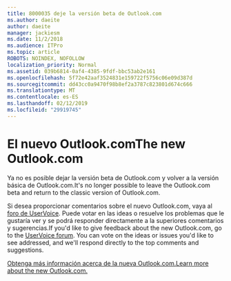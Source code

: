 ```yaml
---
title: 8000035 deje la versión beta de Outlook.com
ms.author: daeite
author: daeite
manager: jackiesm
ms.date: 11/2/2018
ms.audience: ITPro
ms.topic: article
ROBOTS: NOINDEX, NOFOLLOW
localization_priority: Normal
ms.assetid: 039b6814-0af4-4385-9fdf-bbc53ab2e161
ms.openlocfilehash: 5f72e42aaf3524831e159722f5756c06e09d387d
ms.sourcegitcommit: dd43cc0a9470f98b8ef2a3787c823801d674c666
ms.translationtype: MT
ms.contentlocale: es-ES
ms.lasthandoff: 02/12/2019
ms.locfileid: "29919745"
---
```

# <a name="the-new-outlookcom"></a><span data-ttu-id="43fc2-102">El nuevo Outlook.com</span><span class="sxs-lookup"><span data-stu-id="43fc2-102">The new Outlook.com</span></span>

<span data-ttu-id="43fc2-103">Ya no es posible dejar la versión beta de Outlook.com y volver a la versión básica de Outlook.com.</span><span class="sxs-lookup"><span data-stu-id="43fc2-103">It's no longer possible to leave the Outlook.com beta and return to the classic version of Outlook.com.</span></span>
  
<span data-ttu-id="43fc2-p101">Si desea proporcionar comentarios sobre el nuevo Outlook.com, vaya al [foro de UserVoice](https://go.microsoft.com/fwlink/p/?linkid=851599). Puede votar en las ideas o resuelve los problemas que le gustaría ver y se podrá responder directamente a la superiores comentarios y sugerencias.</span><span class="sxs-lookup"><span data-stu-id="43fc2-p101">If you'd like to give feedback about the new Outlook.com, go to the [UserVoice forum](https://go.microsoft.com/fwlink/p/?linkid=851599). You can vote on the ideas or issues you'd like to see addressed, and we'll respond directly to the top comments and suggestions.</span></span>
  
[<span data-ttu-id="43fc2-106">Obtenga más información acerca de la nueva Outlook.com.</span><span class="sxs-lookup"><span data-stu-id="43fc2-106">Learn more about the new Outlook.com.</span></span>](https://go.microsoft.com/fwlink/p/?linkid=874356)
  

